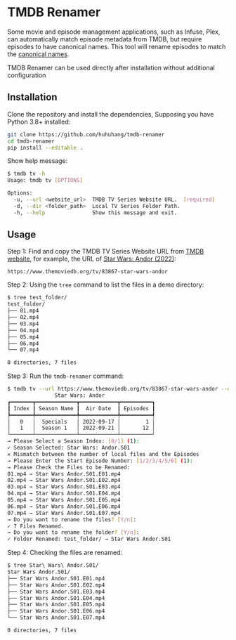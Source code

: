 # TMDB Renamer

Some movie and episode management applications, such as Infuse, Plex, can automatically match episode metadata from TMDB, but require episodes to have canonical names. This tool will rename episodes to match the [canonical names](https://support.firecore.com/hc/en-us/articles/215090947-Metadata-101#heading-3).

TMDB Renamer can be used directly after installation without additional configuration

## Installation

Clone the repository and install the dependencies, Supposing you have Python 3.8+ installed:

```bash
git clone https://github.com/huhuhang/tmdb-renamer
cd tmdb-renamer
pip install --editable .
```

Show help message:

```bash
$ tmdb tv -h
Usage: tmdb tv [OPTIONS]

Options:
  -u, --url <website_url>  TMDB TV Series Website URL.  [required]
  -d, --dir <folder_path>  Local TV Series Folder Path.
  -h, --help               Show this message and exit.
```

## Usage

Step 1: Find and copy the TMDB TV Series Website URL from [TMDB website](https://www.themoviedb.org/), for example, the URL of [Star Wars: Andor (2022)](https://www.themoviedb.org/tv/83867-star-wars-andor):

```text
https://www.themoviedb.org/tv/83867-star-wars-andor
```

Step 2: Using the `tree` command to list the files in a demo directory:

```bash
$ tree test_folder/
test_folder/
├── 01.mp4
├── 02.mp4
├── 03.mp4
├── 04.mp4
├── 05.mp4
├── 06.mp4
└── 07.mp4

0 directories, 7 files
```

Step 3: Run the `tmdb-renamer` command:

```bash
$ tmdb tv --url https://www.themoviedb.org/tv/83867-star-wars-andor --dir test_folder/
               Star Wars: Andor
┏━━━━━━━┳━━━━━━━━━━━━━┳━━━━━━━━━━━━┳━━━━━━━━━━┓
┃ Index ┃ Season Name ┃  Air Date  ┃ Episodes ┃
┡━━━━━━━╇━━━━━━━━━━━━━╇━━━━━━━━━━━━╇━━━━━━━━━━┩
│   0   │  Specials   │ 2022-09-17 │        1 │
│   1   │  Season 1   │ 2022-09-21 │       12 │
└───────┴─────────────┴────────────┴──────────┘
→ Please Select a Season Index: [0/1] (1):
✓ Season Selected: Star Wars: Andor.S01
✕ Mismatch between the number of local files and the Episodes
→ Please Enter the Start Episode Number: [1/2/3/4/5/6] (1):
→ Please Check the Files to be Renamed:
01.mp4 → Star Wars Andor.S01.E01.mp4
02.mp4 → Star Wars Andor.S01.E02.mp4
03.mp4 → Star Wars Andor.S01.E03.mp4
04.mp4 → Star Wars Andor.S01.E04.mp4
05.mp4 → Star Wars Andor.S01.E05.mp4
06.mp4 → Star Wars Andor.S01.E06.mp4
07.mp4 → Star Wars Andor.S01.E07.mp4
→ Do you want to rename the files? [Y/n]:
✓ 7 Files Renamed.
→ Do you want to rename the folder? [Y/n]:
✓ Folder Renamed: test_folder/ → Star Wars Andor.S01
```

Step 4: Checking the files are renamed:

```bash
$ tree Star\ Wars\ Andor.S01/
Star Wars Andor.S01/
├── Star Wars Andor.S01.E01.mp4
├── Star Wars Andor.S01.E02.mp4
├── Star Wars Andor.S01.E03.mp4
├── Star Wars Andor.S01.E04.mp4
├── Star Wars Andor.S01.E05.mp4
├── Star Wars Andor.S01.E06.mp4
└── Star Wars Andor.S01.E07.mp4

0 directories, 7 files
```
